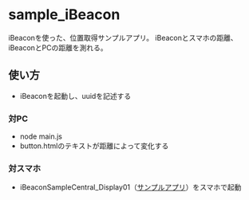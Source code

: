 # sample_iBeacon

iBeaconを使った、位置取得サンプルアプリ。
iBeaconとスマホの距離、iBeaconとPCの距離を測れる。

## 使い方
- iBeaconを起動し、uuidを記述する
### 対PC
- node main.js
- button.htmlのテキストが距離によって変化する

### 対スマホ
- iBeaconSampleCentral_Display01（[サンプルアプリ](https://github.com/lukemaeda/iBeaconSampleCentral_Display01.git)）をスマホで起動
